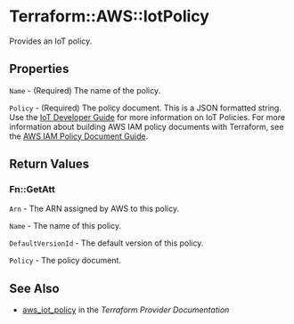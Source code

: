 # Terraform::AWS::IotPolicy

Provides an IoT policy.

## Properties

`Name` - (Required) The name of the policy.

`Policy` - (Required) The policy document. This is a JSON formatted string. Use the [IoT Developer Guide](http://docs.aws.amazon.com/iot/latest/developerguide/iot-policies.html) for more information on IoT Policies. For more information about building AWS IAM policy documents with Terraform, see the [AWS IAM Policy Document Guide](/docs/providers/aws/guides/iam-policy-documents.html).


## Return Values

### Fn::GetAtt

`Arn` - The ARN assigned by AWS to this policy.

`Name` - The name of this policy.

`DefaultVersionId` - The default version of this policy.

`Policy` - The policy document.

## See Also

* [aws_iot_policy](https://www.terraform.io/docs/providers/aws/r/iot_policy.html) in the _Terraform Provider Documentation_